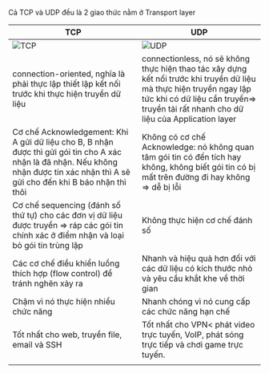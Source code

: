 Cả TCP và UDP đều là 2 giao thức nằm ở Transport layer 

| **TCP** | **UDP** |
|-------------------------|-------------------------|
| ![TCP](https://user-images.githubusercontent.com/101868484/205078097-bee26faa-44d0-4fbb-8b86-cf0495ce8006.png) | ![UDP](https://user-images.githubusercontent.com/101868484/205081553-ee62cfff-d99b-4e97-860b-368a93d3947f.png) | 
| connection-oriented, nghĩa là phải thực lập thiết lập kết nối trước khi thực hiện truyền dữ liệu | connectionless, nó sẽ không thực hiện thao tác xây dựng kết nối trước khi truyền dữ liệu mà thực hiện truyền ngay lập tức khi có dữ liệu cần truyền=> truyền tải rất nhanh cho dữ liệu của Application layer | 
| Cơ chế Acknowledgement: Khi A gửi dữ liệu cho B, B nhận được thì gửi gói tin cho A xác nhận là đã nhận. Nếu không nhận được tin xác nhận thì A sẽ gửi cho đến khi B báo nhận thì thôi | Không có cơ chế Acknowledge: nó không quan tâm gói tin có đến tích hay không, không biết gói tin có bị mất trên đường đi hay không => dễ bị lỗi | 
| Cơ chế sequencing (đánh số thứ tự) cho các đơn vị dữ liệu được truyền => ráp các gói tin chính xác ở điểm nhận và loại bỏ gói tin trùng lặp | Không thực hiện cơ chế đánh số |
| Các cơ chế điều khiển luồng thích hợp (flow control) để tránh nghẽn xảy ra | Nhanh và hiệu quả hơn đối với các dữ liệu có kích thước nhỏ và yêu cầu khắt khe về thời gian | 
| Chậm vì nó thực hiện nhiều chức năng | Nhanh chóng vì nó cung cấp các chức năng hạn chế | 
Tốt nhất cho web, truyền file, email và SSH | Tốt nhất cho VPN< phát video trực tuyến, VoIP, phát sóng trực tiếp và chơi game trực tuyến. | 
|  | |
